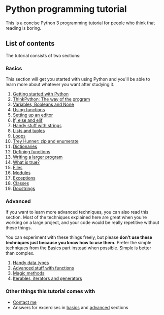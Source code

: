 # Python programming tutorial

This is a concise Python 3 programming tutorial for people who think
that reading is boring.

## List of contents

The tutorial consists of two sections:

### Basics

This section will get you started with using Python and you'll be able
to learn more about whatever you want after studying it.

1. [Getting started with Python](basics/getting-started.md)
2. [ThinkPython: The way of the program](basics/the-way-of-the-program.md)
3. [Variables, Booleans and None](basics/variables.md)
4. [Using functions](basics/using-functions.md)
5. [Setting up an editor](basics/editor-setup.md)
6. [If, else and elif](basics/if.md)
7. [Handy stuff with strings](basics/handy-stuff-strings.md)
8. [Lists and tuples](basics/lists-and-tuples.md)
9. [Loops](basics/loops.md)
10. [Trey Hunner: zip and enumerate](basics/trey-hunner-zip-and-enumerate.md)
11. [Dictionaries](basics/dicts.md)
12. [Defining functions](basics/defining-functions.md)
13. [Writing a larger program](basics/larger-program.md)
14. [What is true?](basics/what-is-true.md)
15. [Files](basics/files.md)
16. [Modules](basics/modules.md)
17. [Exceptions](basics/exceptions.md)
28. [Classes](basics/classes.md)
19. [Docstrings](basics/docstrings.md)

### Advanced

If you want to learn more advanced techniques, you can also read this
section. Most of the techniques explained here are great when you're
working on a large project, and your code would be really repetitive
without these things.

You can experiment with these things freely, but please **don't use these
techniques just because you know how to use them.** Prefer the simple
techniques from the Basics part instead when possible. Simple is better
than complex.

1. [Handy data types](advanced/datatypes.md)
2. [Advanced stuff with functions](advanced/functions.md)
3. [Magic methods](advanced/magicmethods.md)
4. [Iterables, iterators and generators](advanced/iters.md)

### Other things this tutorial comes with

- [Contact me](contact-me.md)
- Answers for excercises in [basics](basics/answers.md) and
    [advanced](advanced/answers.md) sections